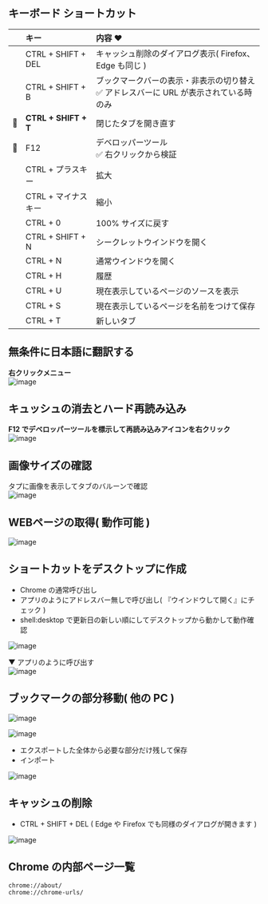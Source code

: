 ## キーボード ショートカット

|  | キー | 内容 ♥
| :--- | :--- | :--- 
|  | CTRL + SHIFT + DEL | キャッシュ削除のダイアログ表示( Firefox、Edge も同じ )
|  | CTRL + SHIFT + B | ブックマークバーの表示・非表示の切り替え<br>✅ アドレスバーに URL が表示されている時のみ
| 🔴 | **CTRL + SHIFT + T** | 閉じたタブを開き直す
| 🔴 | F12 | デベロッパーツール<br>✅ 右クリックから検証
|  | CTRL + プラスキー | 拡大
|  | CTRL + マイナスキー | 縮小
|  | CTRL + 0 | 100% サイズに戻す
|  | CTRL + SHIFT + N | シークレットウインドウを開く
|  | CTRL + N | 通常ウインドウを開く
|  | CTRL + H | 履歴
|  | CTRL + U | 現在表示しているページのソースを表示
|  | CTRL + S | 現在表示しているページを名前をつけて保存
|  | CTRL + T | 新しいタブ


## 無条件に日本語に翻訳する
**右クリックメニュー**\
![image](https://github.com/winofsql/subject/assets/1501327/77b1cb81-af1a-40b3-920c-43dbe0554e3f)

## キュッシュの消去とハード再読み込み
**F12 でデベロッパーツールを標示して再読み込みアイコンを右クリック**\
![image](https://github.com/winofsql/subject/assets/1501327/37e7111c-e562-4d4a-8b1d-b0d73dab84ae)

## 画像サイズの確認
タプに画像を表示してタブのバルーンで確認\
![image](https://github.com/winofsql/subject/assets/1501327/9eeb4078-46c6-4f48-92a2-c44e83fc2bb1)

## WEBページの取得( 動作可能 )
![image](https://github.com/winofsql/subject/assets/1501327/d7721713-dabe-49b2-8f7f-d1bfc8154b37)

## ショートカットをデスクトップに作成
- Chrome の通常呼び出し
- アプリのようにアドレスバー無しで呼び出し( 『ウインドウして開く』にチェック )
- shell:desktop で更新日の新しい順にしてデスクトップから動かして動作確認

![image](https://github.com/winofsql/subject/assets/1501327/e8575598-13cb-4ce4-b08d-31e12cfede31)

▼ アプリのように呼び出す\
![image](https://github.com/winofsql/subject/assets/1501327/d5f81713-4914-45e2-9f45-e819b99f1812)

## ブックマークの部分移動( 他の PC )
![image](https://github.com/winofsql/subject/assets/1501327/b7c4a040-d670-4d98-9679-4e566830af61)

![image](https://user-images.githubusercontent.com/1501327/159151598-68dc7517-3415-47b4-87f0-f4060f55a3b3.png)

- エクスポートした全体から必要な部分だけ残して保存
- インポート

![image](https://user-images.githubusercontent.com/1501327/159151794-1f3c948f-e143-4c12-87f5-ec6c2d1bd961.png)


## キャッシュの削除

- CTRL + SHIFT + DEL ( Edge や Firefox でも同様のダイアログが開きます )

![image](https://github.com/winofsql/subject/assets/1501327/9e4bbd0a-3960-400a-9842-9bfee344fe3d)


## Chrome の内部ページ一覧
```
chrome://about/
chrome://chrome-urls/
```



